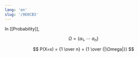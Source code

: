 ```yaml
---
lang: 'en'
slug: '/9E0CB3'
---
```


In [[Probability]],

$$
\Omega = \{a_1, ~ \cdots ~ a_n\}
$$

$$
P(X=x) = {1 \over n} = {1 \over {|\Omega|}}
$$
